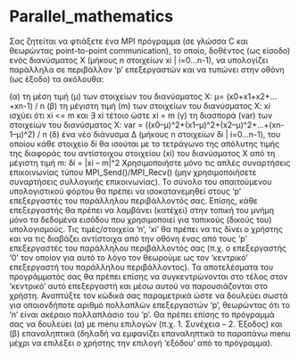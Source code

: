 # Parallel_mathematics

Σας ζητείται να φτιάξετε ένα MPI πρόγραμμα (σε γλώσσα C και θεωρώντας point-to-point
communication), το οποίο, δοθέντος (ως είσοδο) ενός διανύσματος X (μήκους n στοιχείων xi | 
i=0…n-1), να υπολογίζει παράλληλα σε περιβάλλον ‘p’ επεξεργαστών και να τυπώνει στην
οθόνη (ως έξοδο) τα ακόλουθα:

(α) τη μέση τιμή (μ) των στοιχείων του διανύσματος X:
          μ= (x0+x1+x2+…+xn-1) / n
(β) τη μέγιστη τιμή (m) των στοιχείων του διανύσματος X:
          xi ισχύει ότι xi <= m και ∃ xi τέτοιο ώστε xi = m
(γ) τη διασπορά (var) των στοιχείων του διανύσματος X:
          var = ((x0–μ)^2+(x1–μ)^2+(x2–μ)^2+…+(xn-1–μ)^2) / n
(δ) ένα νέο διάνυσμα Δ (μήκους n στοιχείων δi | i=0…n-1), του οποίου κάθε στοιχείο δi θα
ισούται με τo τετράγωνο της απόλυτης τιμής της διαφοράς του αντίστοιχου στοιχείου (xi) του
διανύσματος Χ από τη μέγιστη τιμή m:
          δi = |xi – m|^2
Χρησιμοποιήστε μόνο τις απλές συναρτήσεις επικοινωνίας τύπου MPI_Send()/MPI_Recv()
(μην χρησιμοποιήσετε συναρτήσεις συλλογικής επικοινωνίας). Το σύνολο του απαιτούμενου
υπολογιστικού φόρτου θα πρέπει να ισοκατανεμηθεί στους ‘p’ επεξεργαστές του παράλληλου
περιβάλλοντός σας. Επίσης, κάθε επεξεργαστής θα πρέπει να λαμβάνει (κατέχει) στην τοπική
του μνήμη μόνο τα δεδομένα εισόδου που χρησιμοποιεί για τοπικούς (δικούς του)
υπολογισμούς. Τις τιμές/στοιχεία ‘n’, ‘xi’ θα πρέπει να τις δίνει ο χρήστης και να τις διαβάζει
αντίστοιχα από την οθόνη ένας από τους ‘p’ επεξεργαστές του παράλληλου περιβάλλοντός σας
(π.χ. ο επεξεργαστής ‘0’ τον οποίον για αυτό το λόγο τον θεωρούμε ως τον ‘κεντρικό'
επεξεργαστή του παράλληλου περιβάλλοντος). Τα αποτελέσματα του προγράμματός σας θα
πρέπει επίσης να συγκεντρώνονται στο τέλος στον ‘κεντρικό’ αυτό επεξεργαστή και μέσω
αυτού να παρουσιάζονται στο χρήστη.
Αναπτύξτε τον κώδικά σας παραμετρικά ώστε να δουλεύει σωστά για οποιονδήποτε αριθμό
πολλαπλών επεξεργαστών ‘p’, θεωρώντας ότι το ‘n’ είναι ακέραιο πολλαπλάσιο του ‘p’. Θα
πρέπει επίσης το πρόγραμμά σας να δουλεύει (α) με menu επιλογών (π.χ. 1. Συνέχεια – 2.
Έξοδος) και (β) επαναληπτικά (δηλαδή να εμφανίζει επαναληπτικά το παραπάνω menu μέχρι
να επιλέξει ο χρήστης την επιλογή ‘εξόδου’ από το πρόγραμμα).
